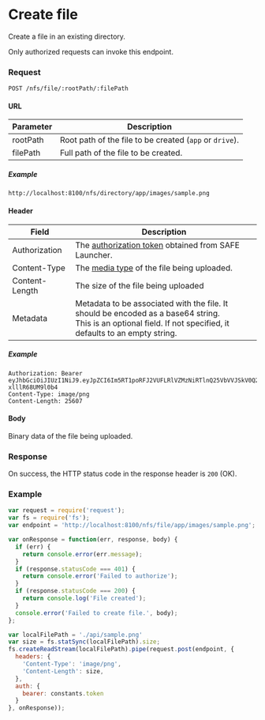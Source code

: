 # Create file

Create a file in an existing directory.

Only authorized requests can invoke this endpoint.

### Request

```
POST /nfs/file/:rootPath/:filePath
```

#### URL

| Parameter | Description |
| --- | --- |
| rootPath | Root path of the file to be created (`app` or `drive`). |
| filePath | Full path of the file to be created. |

##### Example

```
http://localhost:8100/nfs/directory/app/images/sample.png
```

#### Header

| Field | Description |
| --- | --- |
| Authorization | The [authorization token](/auth) obtained from SAFE Launcher. |
| Content-Type | The [media type](https://www.iana.org/assignments/media-types/media-types.xhtml) of the file being uploaded. |
| Content-Length | The size of the file being uploaded |
| Metadata | Metadata to be associated with the file. It should be encoded as a base64 string.<br>This is an optional field. If not specified, it defaults to an empty string. |

##### Example

```
Authorization: Bearer eyJhbGciOiJIUzI1NiJ9.eyJpZCI6Im5RT1poRFJ2VUFLRlVZMzNiRTlnQ25VbVVJSkV0Q2lmYk4zYjE1dXZ2TlU9In0.OTKcHQ9VUKYzBXH_MqeWR4UcHFJV-xlllR68UM9l0b4
Content-Type: image/png
Content-Length: 25607
```

#### Body

Binary data of the file being uploaded.

### Response

On success, the HTTP status code in the response header is `200` (OK).

### Example

```js
var request = require('request');
var fs = require('fs');
var endpoint = 'http://localhost:8100/nfs/file/app/images/sample.png';

var onResponse = function(err, response, body) {
  if (err) {
    return console.error(err.message);
  }
  if (response.statusCode === 401) {
    return console.error('Failed to authorize');
  }
  if (response.statusCode === 200) {
    return console.log('File created');
  }
  console.error('Failed to create file.', body);
};

var localFilePath = './api/sample.png'
var size = fs.statSync(localFilePath).size;
fs.createReadStream(localFilePath).pipe(request.post(endpoint, {
  headers: {
    'Content-Type': 'image/png',
    'Content-Length': size,
  },
  auth: {
    bearer: constants.token
  }
}, onResponse));
```
